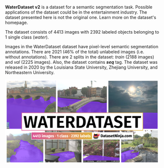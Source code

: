 **WaterDataset v2** is a dataset for a semantic segmentation task. Possible applications of the dataset could be in the entertainment industry. The dataset presented here is not the original one. Learn more on the dataset's homepage.

The dataset consists of 4413 images with 2392 labeled objects belonging to 1 single class (*water*).

Images in the WaterDataset dataset have pixel-level semantic segmentation annotations. There are 2021 (46% of the total) unlabeled images (i.e. without annotations). There are 2 splits in the dataset: *train* (2188 images) and *val* (2225 images). Also, the dataset contains ***seq*** tag. The dataset was released in 2020 by the Louisiana State University, Zhejiang University, and Northeastern University.

<img src="https://github.com/dataset-ninja/water-segmentation/raw/main/visualizations/poster.png">
